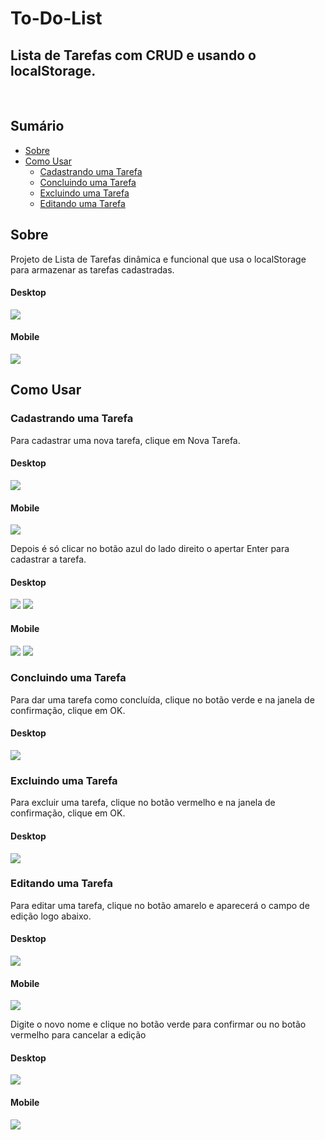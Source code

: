 # To-Do-List

## Lista de Tarefas com CRUD e usando o localStorage.

<br>

## Sumário

- [Sobre](#Sobre)
- [Como Usar](#Como-usar)
    * [Cadastrando uma Tarefa](#Cadastrando-uma-tarefa)
    * [Concluindo uma Tarefa](#Concluindo-uma-tarefa)
    * [Excluindo uma Tarefa](#Excluindo-uma-tarefa)
    * [Editando uma Tarefa](#Editando-uma-tarefa)


## Sobre

Projeto de Lista de Tarefas dinâmica e funcional que usa o localStorage para armazenar as tarefas cadastradas.

#### Desktop<br>
![](./screenshots/screenshot-1-1.png)
#### Mobile<br>
![](./screenshots/screenshot-1-2.png)

## Como Usar

### Cadastrando uma Tarefa

<p>Para cadastrar uma nova tarefa, clique em Nova Tarefa.</p>

#### Desktop<br>
![](./screenshots/screenshot-2-1.png)

#### Mobile<br>
![](./screenshots/screenshot-2-2.png)

<p>Depois é só clicar no botão azul do lado direito o apertar Enter para cadastrar a tarefa.</p>

#### Desktop<br>
![](./screenshots/screenshot-3-1.png)
![](./screenshots/screenshot-4-1.png)

#### Mobile<br>
![](./screenshots/screenshot-3-2.png)
![](./screenshots/screenshot-4-2.png)

### Concluindo uma Tarefa

<p>Para dar uma tarefa como concluída, clique no botão verde e na janela de confirmação, clique em OK.</p>

#### Desktop<br>
![](./screenshots/screenshot-5.png)

### Excluindo uma Tarefa

<p>Para excluir uma tarefa, clique no botão vermelho e na janela de confirmação, clique em OK.</p>

#### Desktop<br>
![](./screenshots/screenshot-6.png)

### Editando uma Tarefa

<p>Para editar uma tarefa, clique no botão amarelo e aparecerá o campo de edição logo abaixo.</p>

#### Desktop<br>
![](./screenshots/screenshot-7-1.png)

#### Mobile<br>
![](./screenshots/screenshot-7-2.png)

<p>Digite o novo nome e clique no botão verde para confirmar ou no botão vermelho para cancelar a edição</p>

#### Desktop<br>
![](./screenshots/screenshot-8-1.png)

#### Mobile<br>
![](./screenshots/screenshot-8-2.png)